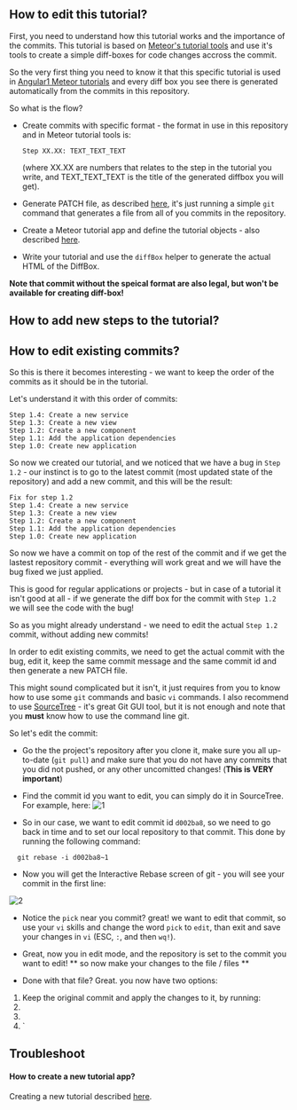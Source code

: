 ## How to edit this tutorial?

First, you need to understand how this tutorial works and the importance of the commits. 
This tutorial is based on [Meteor's tutorial tools](http://meteor-tutorial-tools.readthedocs.org/en/latest/) and use it's tools to create a simple diff-boxes for code changes accross the commit.

So the very first thing you need to know it that this specific tutorial is used in [Angular1 Meteor tutorials](http://www.angular-meteor.com/tutorials/socially/angular1/bootstrapping) and every diff box you see there is generated automatically from the commits in this repository.

So what is the flow?
- Create commits with specific format - the format in use in this repository and in Meteor tutorial tools is: 

  ````Step XX.XX: TEXT_TEXT_TEXT````

  (where XX.XX are numbers that relates to the step in the tutorial you write, and TEXT_TEXT_TEXT is the title of the generated diffbox you will get).

- Generate PATCH file, as described [here](http://meteor-tutorial-tools.readthedocs.org/en/latest/new-tutorial/), it's just running a simple `git` command that generates a file from all of you commits in the repository.

- Create a Meteor tutorial app and define the tutorial objects - also described [here](http://meteor-tutorial-tools.readthedocs.org/en/latest/new-tutorial/).

- Write your tutorial and use the `diffBox` helper to generate the actual HTML of the DiffBox.

**Note that commit without the speical format are also legal, but won't be available for creating diff-box!**

## How to add new steps to the tutorial?


## How to edit existing commits?

So this is there it becomes interesting - we want to keep the order of the commits as it should be in the tutorial.

Let's understand it with this order of commits:

````
Step 1.4: Create a new service
Step 1.3: Create a new view
Step 1.2: Create a new component
Step 1.1: Add the application dependencies
Step 1.0: Create new application
````

So now we created our tutorial, and we noticed that we have a bug in `Step 1.2` - our instinct is to go to the latest commit (most updated state of the repository) and add a new commit, and this will be the result:

````
Fix for step 1.2
Step 1.4: Create a new service
Step 1.3: Create a new view
Step 1.2: Create a new component
Step 1.1: Add the application dependencies
Step 1.0: Create new application
````

So now we have a commit on top of the rest of the commit and if we get the lastest repository commit - everything will work great and we will have the bug fixed we just applied.

This is good for regular applications or projects - but in case of a tutorial it isn't good at all - if we generate the diff box for the commit with `Step 1.2` we will see the code with the bug!

So as you might already understand - we need to edit the actual `Step 1.2` commit, without adding new commits!

In order to edit existing commits, we need to get the actual commit with the bug, edit it, keep the same commit message and the same commit id and then generate a new PATCH file.

This might sound complicated but it isn't, it just requires from you to know how to use some `git` commands and basic `vi` commands. I also recommend to use [SourceTree](https://www.sourcetreeapp.com/) - it's great Git GUI tool, but it is not enough and note that you **must** know how to use the command line git.


So let's edit the commit:

- Go the the project's repository after you clone it, make sure you all up-to-date (`git pull`) and make sure that you do not have any commits that you did not pushed, or any other uncomitted changes! (**This is VERY important**) 
- Find the commit id you want to edit, you can simply do it in SourceTree. For example, here:
![1](http://s10.postimg.org/qs4f1d2nd/image.png) 

- So in our case, we want to edit commit id `d002ba8`, so we need to go back in time and to set our local repository to that commit. This done by running the following command:

````
  git rebase -i d002ba8~1
````

- Now you will get the Interactive Rebase screen of git - you will see your commit in the first line:

![2](http://s8.postimg.org/sz0avbymt/Screen_Shot_2016_02_08_at_16_42_51.png) 


- Notice the `pick` near you commit? great! we want to edit that commit, so use your `vi` skills and change the word `pick` to `edit`, than exit and save your changes in `vi` (ESC, `:`, and then `wq!`).

- Great, now you in edit mode, and the repository is set to the commit you want to edit! ** so now make your changes to the file / files **

- Done with that file? Great. you now have two options: 

1. Keep the original commit and apply the changes to it, by running:
2. 
2. 
2. `

## Troubleshoot

#### How to create a new tutorial app?

Creating a new tutorial described [here](http://meteor-tutorial-tools.readthedocs.org/en/latest/new-tutorial/).
